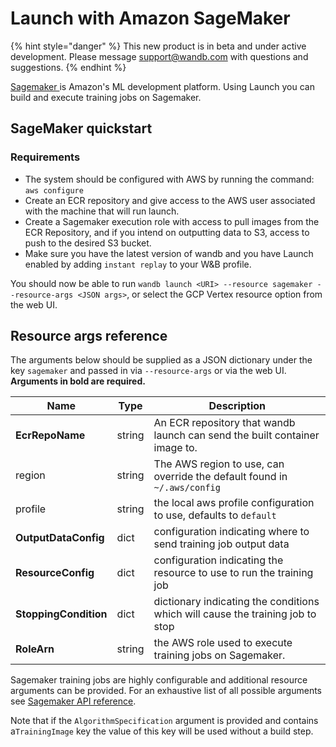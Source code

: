 # Launch with Amazon SageMaker

{% hint style="danger" %}
This new product is in beta and under active development. Please message support@wandb.com with questions and suggestions.
{% endhint %}

[Sagemaker ](https://aws.amazon.com/pm/sagemaker/?trk=8987dd52-6f33-407a-b89b-a7ba025c913c\&sc\_channel=ps\&sc\_campaign=acquisition\&sc\_medium=ACQ-P|PS-GO|Brand|Desktop|SU|Machine%20Learning|Sagemaker|US|EN|Text\&s\_kwcid=AL!4422!3!532502995192!e!!g!!sagemaker\&ef\_id=CjwKCAjwopWSBhB6EiwAjxmqDXI888l7VXCP\_vdFZYDAxR0uxs0WeD0vbFrsYgQDEqRj0wDPFoT6BxoC5PoQAvD\_BwE:G:s\&s\_kwcid=AL!4422!3!532502995192!e!!g!!sagemaker)is Amazon's ML development platform. Using Launch you can build and execute training jobs on Sagemaker.

## SageMaker quickstart

### Requirements

* The system should be configured with AWS by running the command: `aws configure`
* Create an ECR repository and give access to the AWS user associated with the machine that will run launch.
* Create a Sagemaker execution role with access to pull images from the ECR Repository, and if you intend on outputting data to S3, access to push to the desired S3 bucket.
* Make sure you have the latest version of wandb and you have Launch enabled by adding `instant replay` to your W\&B profile.



You should now be able to run `wandb launch <URI> --resource sagemaker --resource-args <JSON args>`, or select the GCP Vertex resource option from the web UI.

## Resource args reference

The arguments below should be supplied as a JSON dictionary under the key `sagemaker` and passed in via `--resource-args` or via the web UI. **Arguments in bold are required.**&#x20;

| Name                  | Type   | Description                                                                    |
| --------------------- | ------ | ------------------------------------------------------------------------------ |
| **EcrRepoName**       | string | An ECR repository that wandb launch can send the built container image to.     |
| region                | string | The AWS region to use, can override the default found in `~/.aws/config`       |
| profile               | string | the local aws profile configuration to use, defaults to `default`              |
| **OutputDataConfig**  | dict   | configuration indicating where to send training job output data                |
| **ResourceConfig**    | dict   | configuration indicating the resource to use to run the training job           |
| **StoppingCondition** | dict   | dictionary indicating the conditions which will cause the training job to stop |
| **RoleArn**           | string | the AWS role used to execute training jobs on Sagemaker.                       |

Sagemaker training jobs are highly configurable and additional resource arguments can be provided. For an exhaustive list of all possible arguments see [Sagemaker API reference](https://docs.aws.amazon.com/sagemaker/latest/APIReference/API\_CreateTrainingJob.html).

Note that if the `AlgorithmSpecification` argument is provided and contains a`TrainingImage` key the value of this key will be used without a build step.
